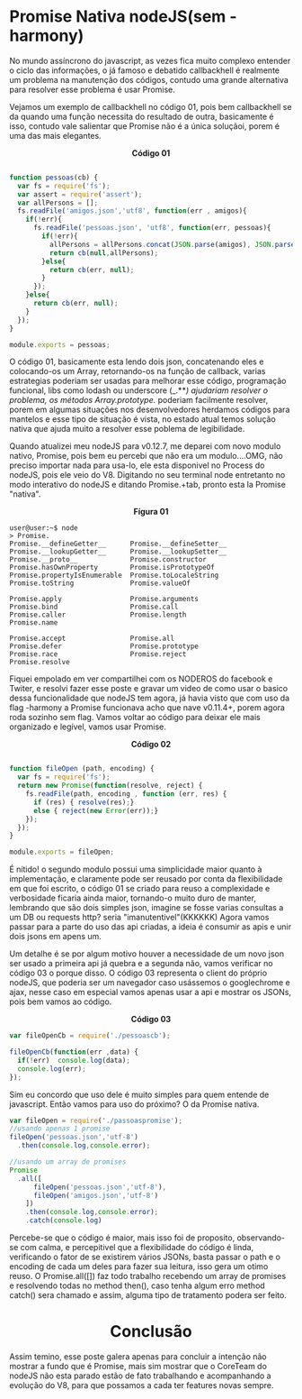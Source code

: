 ﻿# Promise Nativa nodeJS(sem -harmony)

No mundo assíncrono do javascript, as vezes fica muito complexo entender o ciclo das informações,  o já famoso e debatido callbackhell é realmente um problema na manutenção dos códigos, contudo uma grande alternativa para resolver esse problema é usar Promise.

Vejamos um exemplo de callbackhell no código 01, pois bem callbackhell se da quando uma função necessita do resultado de outra, basicamente é isso, contudo vale salientar que Promise não é a única soluçãoi, porem é uma das mais elegantes.

<center> <strong> Código 01 </strong></center>

```js

function pessoas(cb) {
  var fs = require('fs');
  var assert = require('assert');
  var allPersons = [];
  fs.readFile('amigos.json','utf8', function(err , amigos){
    if(!err){
      fs.readFile('pessoas.json', 'utf8', function(err, pessoas){
        if(!err){
          allPersons = allPersons.concat(JSON.parse(amigos), JSON.parse(pessoas));
          return cb(null,allPersons);
        }else{
          return cb(err, null);
        }       
      });
    }else{ 
      return cb(err, null);
    }
  });
} 

module.exports = pessoas;

```

O código 01, basicamente esta lendo dois json, concatenando eles e colocando-os um Array, retornando-os na função de callback, varias estrategias poderiam ser usadas para melhorar esse código, programação funcional, libs como lodash ou underscore (_.***) ajudariam resolver o problema, os métodos Array.prototype.* poderiam facilmente resolver, porem em algumas situações nos desenvolvedores herdamos códigos para mantelos e esse tipo de situação é vista, no estado atual temos solução nativa que  ajuda muito a resolver esse poblema de legibilidade.

Quando  atualizei meu nodeJS para v0.12.7, me deparei com novo modulo nativo, Promise, pois bem eu percebi que não era um modulo....OMG,  não preciso importar nada para usa-lo, ele esta disponivel no Process do nodeJS, pois ele veio do V8. Digitando no seu terminal node entretanto no modo interativo do nodeJS e ditando Promise.+tab, pronto esta la Promise "nativa".

<center> <strong> Fígura 01 </strong></center>

```
user@user:~$ node
> Promise.
Promise.__defineGetter__      Promise.__defineSetter__
Promise.__lookupGetter__      Promise.__lookupSetter__
Promise.__proto__             Promise.constructor
Promise.hasOwnProperty        Promise.isPrototypeOf
Promise.propertyIsEnumerable  Promise.toLocaleString
Promise.toString              Promise.valueOf

Promise.apply                 Promise.arguments
Promise.bind                  Promise.call
Promise.caller                Promise.length
Promise.name                  

Promise.accept                Promise.all
Promise.defer                 Promise.prototype
Promise.race                  Promise.reject
Promise.resolve

```
Fiquei empolado em ver compartilhei com os NODEROS do facebook e Twiter, e resolvi fazer esse poste e gravar um video de como usar o basico dessa funcionalidade que nodeJS tem agora, já havia visto que com uso da flag -harmony a Promise funcionava acho que nave v0.11.4+, porem agora roda sozinho sem flag. Vamos voltar ao código para deixar ele mais organizado e legível, vamos usar Promise.

<center> <strong> Código 02 </strong></center>

```js

function fileOpen (path, encoding) {
  var fs = require('fs');
  return new Promise(function(resolve, reject) {
    fs.readFile(path, encoding , function (err, res) {
      if (res) { resolve(res);}
      else { reject(new Error(err));}
    });
  });
}

module.exports = fileOpen;

```

É nítido! o segundo modulo possui uma simplicidade maior quanto à implementação, e claramente pode ser reusado por conta da flexibilidade em que foi escrito,  o código 01 se criado para reuso a complexidade e verbosidade ficaria ainda maior, tornando-o muito duro de manter, lembrando que são dois simples json, imagine se fosse varias consultas a um DB ou requests http? seria "imanutentivel"(KKKKKK) Agora vamos passar para a parte do uso das api criadas, a ideia é consumir as apis e unir dois jsons em apens um.

Um detalhe  é se por algum motivo houver a necessidade de um novo json ser usado a primeira api já quebra e a segunda não, vamos verificar no código 03 o porque disso. O código 03 representa o client do próprio nodeJS, que poderia ser um navegador caso usássemos o googlechrome e ajax, nesse caso em especial vamos apenas usar a api e mostrar os JSONs, pois bem vamos ao código.

<center> <strong> Código 03 </strong></center>

```js
var fileOpenCb = require('./pessoascb');

fileOpenCb(function(err ,data) {
  if(!err)  console.log(data);
  console.log(err);
});

```

Sim eu concordo que uso dele é muito simples para quem entende de javascript. Então vamos para uso do próximo? O da Promise nativa.

```js
var fileOpen = require('./passoaspromise');
//usando apenas 1 promise
fileOpen('pessoas.json','utf-8')   
  .then(console.log,console.error);

//usando um array de promises
Promise
  .all([
      fileOpen('pessoas.json','utf-8'),
      fileOpen('amigos.json','utf-8')
    ])
    .then(console.log,console.error);
    .catch(console.log)

```
  Percebe-se que o código é maior,  mais isso foi de proposito,  observando-se com calma, e percepitivel que a flexibilidade do código é linda, verificando o fator de se existirem vários JSONs, basta passar o path e o encoding de cada um deles para fazer sua leitura, isso gera um otimo reuso. O Promise.all([]) faz todo trabalho recebendo um array de promises e resolvendo todas no method then(), caso tenha algum erro  method  catch() sera chamado e assim, alguma tipo de tratamento podera ser feito.

<center>  <h1>Conclusão</h1></center>

Assim temino, esse poste galera apenas para concluir a intenção não mostrar a fundo que é Promise, mais sim mostrar que o CoreTeam do nodeJS não esta parado estão de fato trabalhando e acompanhando a evolução do V8, para  que possamos a cada ter features novas sempre.
